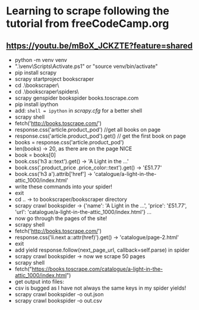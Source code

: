 # Learning to scrape following the tutorial from freeCodeCamp.org

## https://youtu.be/mBoX_JCKZTE?feature=shared

- python -m venv venv
- ".\venv\Scripts\Activate.ps1" or "source venv/bin/activate"
- pip install scrapy
- scrapy startproject bookscraper
- cd .\bookscraper\
- cd .\bookscraper\spiders\
- scrapy genspider bookspider books.toscrape.com
- pip install ipython
- add: `shell = ipython` in _scrapy.cfg_ for a better shell
- scrapy shell
- fetch('http://books.toscrape.com/')
- response.css('article.product_pod') //get all books on page
- response.css('article.product_pod').get() // get the first book on page
- books = response.css('article.product_pod')
- len(books) -> 20, as there are on the page NICE
- book = books[0]
- book.css('h3 a::text').get() -> 'A Light in the ...'
- book.css('.product_price .price_color::text').get() -> '£51.77'
- book.css('h3 a').attrib['href'] -> 'catalogue/a-light-in-the-attic_1000/index.html'
- write these commands into your spider!
- exit
- cd .. -> to bookscraper/bookscraper directory
- scrapy crawl bookspider -> {'name': 'A Light in the ...', 'price': '£51.77', 'url': 'catalogue/a-light-in-the-attic_1000/index.html'} ...
- now go through the pages of the site!
- scrapy shell
- fetch('http://books.toscrape.com/')
- response.css('li.next a::attr(href)').get() -> 'catalogue/page-2.html'
- exit
- add yield response.follow(next_page_url, callback=self.parse) in spider
- scrapy crawl bookspider -> now we scrape 50 pages
- scrapy shell
- fetch("https://books.toscrape.com/catalogue/a-light-in-the-attic_1000/index.html")
- get output into files:
- csv is bugged as I have not always the same keys in my spider yields!
- scrapy crawl bookspider -o out.json
- scrapy crawl bookspider -o out.csv
